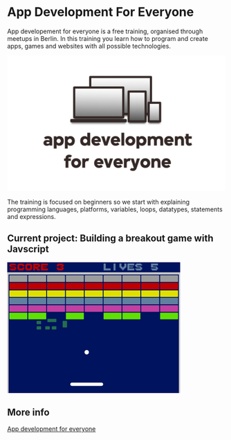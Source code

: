 # App Development For Everyone

App developement for everyone is a free training, organised through meetups in Berlin. In this training you learn how to program and create apps, games and websites with all possible technologies.

![appdev](https://github.com/madeinouweland/appdevelopmentforeveryone/blob/master/logo.png)

The training is focused on beginners so we start with explaining programming languages, platforms, variables, loops, datatypes, statements and expressions.

## Current project: Building a breakout game with Javscript

<img src="https://github.com/madeinouweland/appdevelopmentforeveryone/blob/master/breakout/breakout.gif" width="400" >

## More info

[App development for everyone](http://loekvandenouweland.com/appdevelopmentforeveryone.html)
